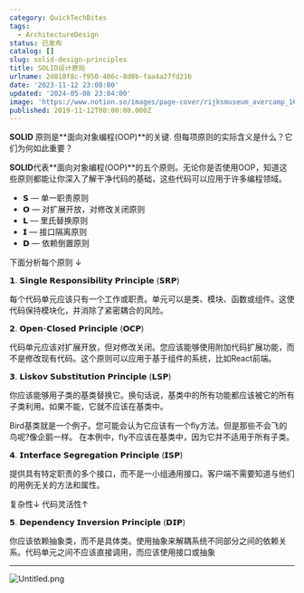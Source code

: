 ```yaml
---
category: QuickTechBites
tags:
  - ArchitectureDesign
status: 已发布
catalog: []
slug: solid-design-principles
title: SOLID设计原则
urlname: 2d810f8c-f950-406c-8d0b-faa4a27fd21b
date: '2023-11-12 23:08:00'
updated: '2024-05-08 23:04:00'
image: 'https://www.notion.so/images/page-cover/rijksmuseum_avercamp_1620.jpg'
published: 2019-11-12T08:00:00.000Z
---
```


**SOLID** 原则是**面向对象编程(OOP)**的关键. 但每项原则的实际含义是什么？它们为何如此重要？


**SOLID**代表**面向对象编程(OOP)**的五个原则。无论你是否使用OOP，知道这些原则都能让你深入了解干净代码的基础，这些代码可以应用于许多编程领域。

- 𝗦 — 单一职责原则
- 𝗢 — 对扩展开放，对修改关闭原则
- 𝗟 — 里氏替换原则
- 𝗜 — 接口隔离原则
- 𝗗 — 依赖倒置原则

下面分析每个原则 ↓


𝟭. 𝗦𝗶𝗻𝗴𝗹𝗲 𝗥𝗲𝘀𝗽𝗼𝗻𝘀𝗶𝗯𝗶𝗹𝗶𝘁𝘆 𝗣𝗿𝗶𝗻𝗰𝗶𝗽𝗹𝗲 (𝗦𝗥𝗣)


每个代码单元应该只有一个工作或职责。单元可以是类、模块、函数或组件。这使代码保持模块化，并消除了紧密耦合的风险。


𝟮. 𝗢𝗽𝗲𝗻-𝗖𝗹𝗼𝘀𝗲𝗱 𝗣𝗿𝗶𝗻𝗰𝗶𝗽𝗹𝗲 (𝗢𝗖𝗣)


代码单元应该对扩展开放，但对修改关闭。您应该能够使用附加代码扩展功能，而不是修改现有代码。这个原则可以应用于基于组件的系统，比如React前端。


𝟯. 𝗟𝗶𝘀𝗸𝗼𝘃 𝗦𝘂𝗯𝘀𝘁𝗶𝘁𝘂𝘁𝗶𝗼𝗻 𝗣𝗿𝗶𝗻𝗰𝗶𝗽𝗹𝗲 (𝗟𝗦𝗣)


你应该能够用子类的基类替换它。换句话说，基类中的所有功能都应该被它的所有子类利用。如果不能，它就不应该在基类中。


Bird基类就是一个例子。您可能会认为它应该有一个fly方法。但是那些不会飞的鸟呢?像企鹅一样。
在本例中，fly不应该在基类中，因为它并不适用于所有子类。


𝟰. 𝗜𝗻𝘁𝗲𝗿𝗳𝗮𝗰𝗲 𝗦𝗲𝗴𝗿𝗲𝗴𝗮𝘁𝗶𝗼𝗻 𝗣𝗿𝗶𝗻𝗰𝗶𝗽𝗹𝗲 (𝗜𝗦𝗣)


提供具有特定职责的多个接口，而不是一小组通用接口。客户端不需要知道与他们的用例无关的方法和属性。


复杂性↓
代码灵活性↑


𝟱. 𝗗𝗲𝗽𝗲𝗻𝗱𝗲𝗻𝗰𝘆 𝗜𝗻𝘃𝗲𝗿𝘀𝗶𝗼𝗻 𝗣𝗿𝗶𝗻𝗰𝗶𝗽𝗹𝗲 (𝗗𝗜𝗣)


你应该依赖抽象类，而不是具体类。使用抽象来解耦系统不同部分之间的依赖关系。代码单元之间不应该直接调用，而应该使用接口或抽象


---


![Untitled.png](https://prod-files-secure.s3.us-west-2.amazonaws.com/5d24fe63-e567-4804-86f9-9fdc62e13082/6fc4afd3-478b-4aaf-9884-0a3f8e406a71/Untitled.png?X-Amz-Algorithm=AWS4-HMAC-SHA256&X-Amz-Content-Sha256=UNSIGNED-PAYLOAD&X-Amz-Credential=ASIAZI2LB466WT4OGZF2%2F20250223%2Fus-west-2%2Fs3%2Faws4_request&X-Amz-Date=20250223T053618Z&X-Amz-Expires=3600&X-Amz-Security-Token=IQoJb3JpZ2luX2VjENX%2F%2F%2F%2F%2F%2F%2F%2F%2F%2FwEaCXVzLXdlc3QtMiJHMEUCICX2HggbpWr4CCbDuIkwr6PEQAqqLf8gun2w3ZkXShoXAiEAvjJVsbTduIcChDMXK0Mgs8zi2lg2f%2F7AiYFv%2FkNCa0cqiAQI%2Fv%2F%2F%2F%2F%2F%2F%2F%2F%2F%2FARAAGgw2Mzc0MjMxODM4MDUiDEoPSIPGfQaFQW4Y1yrcA9nnGZ1M44kWz2ebI1f1LgdL7Z8zMyt2jCTjGE47fgY24s1zlRZEWitEDGxRvMo9M39814d205cvPYi5zIFg28N%2BhyC9h0gIsgb9ay%2BFmkYBpDQOki0tHBfOQYIomc3dV5fpeYYA86ETpWnwAARFsPUDMdSFu2joda478Doub53NdofcXEP5xrktA939so4Uk2YPd6BZLXHPJTUPgL9QdNn6PrkYAB40wBx3LK03AFZOh04i%2B193kLq%2ByUUqryPTP9cCZB4fUzs%2FFMgTXSN6cK8B7ycVRcfJvH1SM1%2F2AcvLV35DuYdmQTM5OeINqzwxBQXVZ0JMoVrJH0v3Dz%2FHF6qXaX0YgWfzSGJn%2BakxgRMZNKuEGhwA6HaPb69iYZF%2Fxm0XxlORUGHwwVHHirC1tASMohaxehccQPnGX13QtrtgpYe8igREkShiAhowUdHCFHue%2BcPBNBbcsezjmRY8jq5vLIwT8Yv%2BLfWYxp14u6EsvRRCSx5g1FRpNRrgSVLQTNQRzBv1KZdQYwi4FnSZs6w4vDfmdQGp8NllMlHGqG7huYqr1R4b1K3TPL8jQ9ZAK0VKKHH2gMnGhfr%2FrsTcu4uqupKBJTJpRrHDiRoeQYJ5Pwvs52Dmw3DND4CqMPrI6r0GOqUB9ObPRFUtFTEFMWF2A1WFeR6vFBJPGx3E9LsQzzLNr4dNpJU%2BRDYEgKxdBRAewfWAoEcqMpWPD4A7NKrluKlr5jpPWE7Jl5l6qjQcjgKvyDohHlFBclbfFLwgLQ8MHqn%2BdHGaYuivtwVwZK02%2FZIkQCA%2FxxMLVn%2FKyV509d1SpVmzus5cVWW3HZ0qyAE%2BAhFKP9SG4lh6CY9pORF55frDMiEJPe4p&X-Amz-Signature=18f870b483525eeb200393504613dbc2219a77db8a18ef6810e98c32e1f850a2&X-Amz-SignedHeaders=host&x-id=GetObject)

